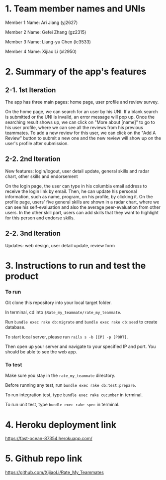 # 1. Team member names and UNIs

Member 1 Name: Ari Jiang (yj2627)

Member 2 Name: Gefei Zhang (gz2315)

Member 3 Name: Liang-yu Chen (lc3533)

Member 4 Name: Xijiao Li (xl2950)

# 2. Summary of the app's features 

## 2-1. 1st Iteration

The app has three main pages: home page, user profile and review survey. 

On the home page, we can search for an user by his UNI. If a blank search is submitted or the UNI is invalid, an error message will pop up. Once the searching result shows up, we can click on "More about [name]" to go to his user profile, where we can see all the reviews from his previous teammates. To add a new review for this user, we can click on the "Add A Review" button to submit a new one and the new review will show up on the user's profile after submission.


## 2-2. 2nd Iteration

New features: login/logout, user detail update, general skills and radar chart, other skills and endorsement

On the login page, the user can type in his columbia email address to receive the login link by email. Then, he can update his personal information, such as name, program, on his profile, by clicking it. On the profile page, users' five general skills are shown in a radar chart, where we can see his self-evaluation and also the average peer-evaluation from other users. In the other skill part, users can add skills that they want to highlight for this person and endorse skills.


## 2-2. 3nd Iteration

Updates: web design, user detail update, review form


# 3. Instructions to run and test the product

### To run
Git clone this repository into your local target folder. 

In terminal, cd into ```$Rate_my_teammate/rate_my_teammate```. 

Run ```bundle exec rake db:migrate``` and ```bundle exec rake db:seed``` to create database.

To start local server, please run ```rails s -b [IP] -p [PORT]```. 

Then open up your server and navigate to your specified IP and port. You should be able to see the web app.

### To test
Make sure you stay in the ```rate_my_teammate``` directory. 

Before running any test, run ```bundle exec rake db:test:prepare```.

To run integration test, type ```bundle exec rake cucumber``` in terminal.

To run unit test, type ```bundle exec rake spec``` in terminal. 

# 4. Heroku deployment link

https://fast-ocean-87354.herokuapp.com/

# 5. Github repo link

https://github.com/XijiaoLi/Rate_My_Teammates


